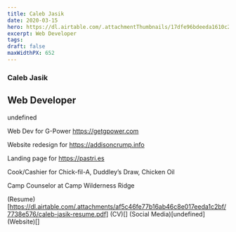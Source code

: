 ```yaml
---
title: Caleb Jasik
date: 2020-03-15
hero: https://dl.airtable.com/.attachmentThumbnails/17dfe96bdeeda1610c25b5a4c2dbe5b6/fefec12f
excerpt: Web Developer 
tags: 
draft: false
maxWidthPX: 652
---
```









### Caleb Jasik
## Web Developer 

undefined

Web Dev for G-Power https://getgpower.com

Website redesign for https://addisoncrump.info

Landing page for https://pastri.es

Cook/Cashier for Chick-fil-A, Duddley’s Draw, Chicken Oil

Camp Counselor at Camp Wilderness Ridge

(Resume)[https://dl.airtable.com/.attachments/af5c46fe77b16ab46c8e017eeda1c2bf/7738e576/caleb-jasik-resume.pdf]
(CV)[]
(Social Media)[undefined]
(Website)[]

